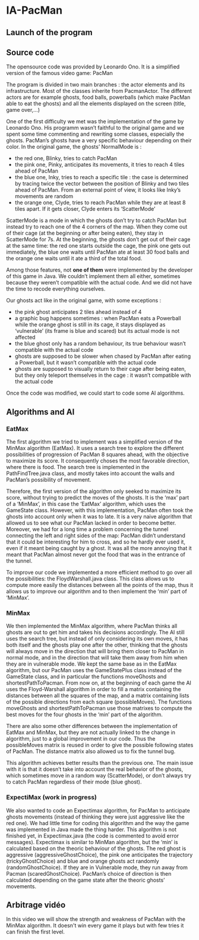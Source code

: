 # IA-PacMan

## Launch of the program


## Source code
The opensource code was provided by Leonardo Ono. It is a simplified version of the famous video game: PacMan

The program is divided in two main branches : the actor elements and its infrastructure. Most of the classes inherite from PacmanActor. The different actors are for example ghosts, food balls, powerballs (which make PacMan able to eat the ghosts) and all the elements displayed on the screen (title, game over,...)

One of the first difficulty we met was the implementation of the game by Leonardo Ono. His programm wasn’t faithful to the original game and we spent some time commenting and rewriting some classes, especially the ghosts. PacMan’s ghosts have a very specific behaviour depending on their color.
In the original game, the ghosts’ NormalMode is :
* the red one, Blinky, tries to catch PacMan
* the pink one, Pinky, anticipates its movements, it tries to reach 4 tiles ahead of PacMan
* the blue one, Inky, tries to reach a specific tile : the case is determined by tracing twice the vector between the position of Blinky and two tiles ahead of PacMan. From an external point of view, it looks like Inky’s movements are random
* the orange one, Clyde, tries to reach PacMan while they are at least 8 tiles apart. If it gets closer, Clyde enters its ‘ScatterMode’

ScatterMode is a mode in which the ghosts don’t try to catch PacMan but instead try to reach one of the 4 corners of the map. When they come out of their cage (at the beginning or after being eaten), they stay in ScatterMode for 7s. At the beginning, the ghosts don’t get out of their cage at the same time: the red one starts outside the cage, the pink one gets out immediately, the blue one waits until PacMan ate at least 30 food balls and the orange one waits until it ate a third of the total food.

Among those features, not **one of them** were implemented by the developer of this game in Java. We couldn’t implement them all either, sometimes because they weren’t compatible with the actual code. And we did not have the time to recode everything ourselves.

Our ghosts act like in the original game, with some exceptions :
* the pink ghost anticipates 2 tiles ahead instead of 4
* a graphic bug happens sometimes : when PacMan eats a Powerball while the orange ghost is still in its cage, it stays displayed as ‘vulnerable’ (its frame is blue and scared) but its actual mode is not affected
* the blue ghost only has a random behaviour, its true behaviour wasn’t compatible with the actual code
* ghosts are supposed to be slower when chased by PacMan after eating a Powerball, but it wasn’t compatible with the actual code
* ghosts are supposed to visually return to their cage after being eaten, but they only teleport themselves in the cage : it wasn’t compatible with the actual code

Once the code was modified, we could start to code some AI algorithms.

## Algorithms and AI

### EatMax

The first algorithm we tried to implement was a simplified version of the MinMax algorithm (EatMax). It uses a search tree to explore the different possibilities of progression of PacMan 8 squares ahead, with the objective to maximize its score. It consequently choses the most favorable direction, where there is food.
The search tree is implemented in the PathFindTree.java class, and mostly takes into account the walls and PacMan’s possibility of movement.


Therefore, the first version of the algorithm only seeked to maximize its score, without trying to predict the moves of the ghosts. It is the ‘max’ part of a ‘MinMax’, in this case the ‘EatMax’ algorithm, which uses the GameState class. However, with this implementation, PacMan often took the ghosts into account only when it was to late. It is a very naive algorithm that allowed us to see what our PacMan lacked in order to become better. Moreover, we had for a long time a problem concerning the tunnel connecting the left and right sides of the map: PacMan didn’t understand that it could be interesting for him to cross, and so he hardly ever used it, even if it meant being caught by a ghost. It was all the more annoying that it meant that PacMan almost never got the food that was in the entrance of the tunnel.

To improve our code we implemented a more efficient method to go over all the possibilities: the FloydWarshall.java class. This class allows us to compute more easily the distances between all the points of the map, thus it allows us to improve our algorithm and to then implement the ‘min’ part of ‘MinMax’.

### MinMax

We then implemented the MinMax algorithm, where PacMan thinks all ghosts are out to get him and takes his decisions accordingly. 
The AI still uses the search tree, but instead of only considering its own moves, it has both itself and the ghosts play one after the other, thinking that the ghosts will always move in the direction that will bring them closer to PacMan in normal mode, and in the direction that will take them away from him when they are in vulnerable mode.
We kept the same base as in the EatMax algorithm, but our PacMan uses the GameStatePlus class instead of the GameState class, and in particular the functions moveGhosts and shortestPathToPacman.
From now on, at the beginning of each game the AI uses the Floyd-Warshall algorithm in order to fill a matrix containing the distances between all the squares of the map, and a matrix containing lists of the possible directions from each square (possibleMoves). The functions moveGhosts and shortestPathToPacman use those matrixes to compute the best moves for the four ghosts in the ‘min’ part of the algorithm.

There are also some other differences between the implementation of EatMax and MinMax, but they are not actually linked to the change in algorithm, just to a global improvement in our code. Thus the possibleMoves matrix is reused in order to give the possible following states of PacMan. The distance matrix also allowed us to fix the tunnel bug.

This algorithm achieves better results than the  previous one.
The main issue with it is that it doesn’t take into account the real behavior of the ghosts, which sometimes move in a random way (ScatterMode), or don’t always try to catch PacMan regardless of their mode (blue ghost).


### ExpectiMax (work in progress)
We also wanted to code an Expectimax algorithm, for PacMan to anticipate ghosts movements (instead of thinking they were just aggressive like the red one). We had little time for coding this algorithm and the way the game was implemented in Java made the thing harder. This algorithm is not finished yet, in Expectimax.java (the code is commented to avoid error messages). Expectimax is similar to MinMan algorithm, but the ‘min’ is calculated based on the theoric behaviour of the ghosts. The red ghost is aggressive (aggressiveGhostChoice), the pink one anticipates the trajectory (trickyGhostChoice) and blue and orange ghosts act randomly (randomGhostChoice). If they are in Vulnerable mode, they run away from Pacman (scaredGhostChoice). PacMan’s choice of direction is then calculated depending on the game state after the theoric ghosts’ movements.

## Arbitrage vidéo
In this video we will show the strength and weakness of PacMan with the MinMax algorithm. It doesn't win every game it plays but with few tries it can finish the first level.